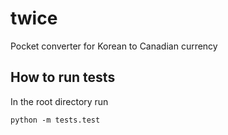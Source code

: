 # twice
Pocket converter for Korean to Canadian currency

## How to run tests

In the root directory run
```
python -m tests.test
```
